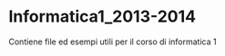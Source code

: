 Informatica1_2013-2014
======================

Contiene file ed esempi utili per il corso di informatica 1
